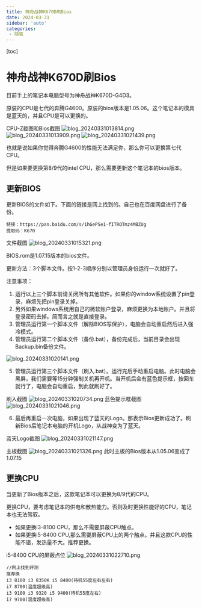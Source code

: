 ```yaml
---
title: 神舟战神K670D刷Bios
date: 2024-03-31
sidebar: 'auto'
categories:
 - 随笔
---
```


[toc]

# 神舟战神K670D刷Bios

目前手上的笔记本电脑型号为神舟战神K670D-G4D3。

原装的CPU是七代的奔腾G4600。原装的bios版本是1.05.06。这个笔记本的模具是蓝天的，并且CPU是可以更换的。

CPU-Z截图和Bios截图
![blog_20240331013814.png](../blog_img/blog_20240331013814.png)
![blog_20240331013909.png](../blog_img/blog_20240331013909.png)
![blog_20240331021439.png](../blog_img/blog_20240331021439.png)

也就是说如果你觉得奔腾G4600的性能无法满足你，那么你可以更换第七代CPU。

但是如果要更换第8/9代的intel CPU，那么需要更新这个笔记本的bios版本。

## 更新BIOS

更新BIOS的文件如下。下面的链接是网上找到的。自己也在百度网盘进行了备份。

```
链接：https://pan.baidu.com/s/1hGePSe1-fITRQTmz4MBZUg
提取码：K670
```

文件截图
![blog_20240331015321.png](../blog_img/blog_20240331015321.png)

BIOS.rom是1.07.15版本的bios文件。

更新方法：3个脚本文件。按1-2-3顺序分别以管理员身份运行一次就好了。

注意事项：
1.  运行以上三个脚本前请关闭所有其他软件。如果你的window系统设置了pin登录，麻烦先把pin登录关掉。
2. 另外如果windows系统用自己的微软账户登录，麻烦更换为本地账户。并且将登录密码去掉。简而言之就是直接登录。
3. 管理员运行第一个脚本文件（解除BIOS写保护），电脑会自动重启然后进入强冷模式。
4. 管理员运行第二个脚本文件（备份.bat），备份完成后，当前目录会出现Backup.bin备份文件。

![blog_20240331020141.png](../blog_img/blog_20240331020141.png)

5. 管理员运行第三个脚本文件（刷入.bat）。运行完后手动重启电脑。此时电脑会黑屏，我们需要等15分钟强制关机再开机。当开机后会有蓝色提示框，按回车就行了，电脑会自动重启，到此就刷好了。

刷入截图
![blog_20240331020734.png](../blog_img/blog_20240331020734.png)
蓝色提示框截图
![blog_20240331021046.png](../blog_img/blog_20240331021046.png)

6. 最后再重启一次电脑，如果出现了蓝天的Logo。那表示Bios更新成功了。刷新Bios后笔记本电脑的开机Logo，从战神变为了蓝天。

蓝天Logo截图
![blog_20240331021147.png](../blog_img/blog_20240331021147.png)

主板截图
![blog_20240331021326.png](../blog_img/blog_20240331021326.png)
此时主板的Bios版本从1.05.06变成了1.07.15

## 更换CPU

当更新了Bios版本之后，这款笔记本可以更换为8/9代的CPU。

更换CPU，要考虑笔记本的供电和散热能力。否则及时更换性能好的CPU，笔记本也无法驾驭。

- 如果更换i3-8100 CPU，那么不需要屏蔽CPU触点。
- 如果更换i5-8400 CPU,那么需要屏蔽CPU上的两个触点。并且这款CPU的性能不错，发热量不大。推荐更换。

i5-8400 CPU的屏蔽点位
![blog_20240331022710.png](../blog_img/blog_20240331022710.png)


```
//网上找到评测
推荐换
i3 8100 i3 8350K i5 8400(待机55度左右左右)
i7 8700(温度超级高)
i3 9100 i3 9320 i5 9400(待机55度左右)
i7 9700(温度超级高)
```
